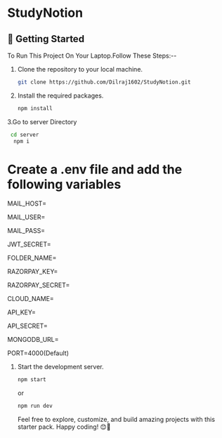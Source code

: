 # StudyNotion


## 🚀 Getting Started

To Run This Project On Your Laptop.Follow These Steps:--

1. Clone the repository to your local machine.
    ```sh
    git clone https://github.com/Dilraj1602/StudyNotion.git
    ```

2. Install the required packages.
    ```sh
    npm install
    ```
    
3.Go to server Directory
   ```sh
    cd server
     npm i
   ```

# Create a .env file and add the following variables
MAIL_HOST=

MAIL_USER=

MAIL_PASS=

JWT_SECRET=

FOLDER_NAME=

RAZORPAY_KEY=

RAZORPAY_SECRET=

CLOUD_NAME=

API_KEY=

API_SECRET=


MONGODB_URL=

PORT=4000(Default)



1. Start the development server.
    ```sh
    npm start
    ```
    or
    ```sh
    npm run dev
    ```

    Feel free to explore, customize, and build amazing projects with this starter pack. Happy coding! 😊🚀
